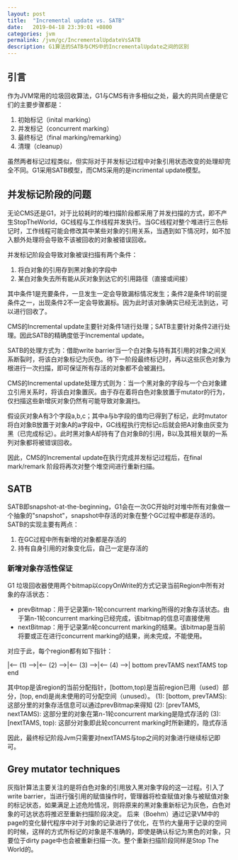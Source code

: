 ```yaml
---
layout: post
title:  "Incremental update vs. SATB"
date:   2019-04-18 23:39:01 +0800
categories: jvm
permalink: /jvm/gc/IncrementalUpdateVsSATB
description: G1算法的SATB与CMS中的IncrementalUpdate之间的区别
---
```


## 引言
作为JVM常用的垃圾回收算法，G1与CMS有许多相似之处，最大的共同点便是它们的主要步骤都是：

1. 初始标记（inital marking）
2. 并发标记（concurrent marking）
3. 最终标记（final marking/remarking）
4. 清理（cleanup）

虽然两者标记过程类似，但实际对于并发标记过程中对象引用状态改变的处理却完全不同。G1采用SATB模型，而CMS采用的是incrimental update模型。

## 并发标记阶段的问题
无论CMS还是G1，对于比较耗时的堆扫描阶段都采用了并发扫描的方式，即不产生StopTheWorld，GC线程与工作线程并发执行。当GC线程对整个堆进行三色标记时，工作线程可能会修改其中某些对象的引用关系，当遇到如下情况时，如不加入额外处理将会导致不该被回收的对象被错误回收。

并发标记阶段会导致对象被误扫描有两个条件：
1. 将白对象的引用存到黑对象的字段中
2. 某白对象失去所有能从灰对象到达它的引用路径（直接或间接）

其中条件1是充要条件，一旦发生一定会导致漏标情况发生；条件2是条件1的前提条件之一，出现条件2不一定会导致漏标。因为此时该对象确实已经无法到达，可以进行回收了。

CMS的Incremental update主要针对条件1进行处理；SATB主要针对条件2进行处理。因此SATB的精确度低于Incremental update。

SATB的处理方式为：借助write barrier当一个白对象与持有其引用的对象之间关系断裂时，将该白对象标记为灰色。待下一阶段最终标记时，再以这些灰色对象为根进行一次扫描，即可保证所有存活的对象都不会被漏扫。

CMS的Incremental update处理方式则为：当一个黑对象的字段与一个白对象建立引用关系时，将该白对象置灰。由于存在着将白色对象放置于mutator的行为，仅扫描这些新增灰对象仍然有可能导致对象漏扫。

假设灰对象A有3个字段a,b,c；其中a与b字段的值均已得到了标记，此时mutator将白对象B放置于对象A的a字段中，GC线程执行完标记c后就会把A对象由灰变为黑（已完成标记）。此时黑对象A却持有了白对象B的引用，B以及其相关联的一系列对象都将被错误回收。

因此，CMS的Incremental update在执行完成并发标记过程后，在final mark/remark 阶段将再次对整个堆空间进行重新扫描。

## SATB

SATB即snapshot-at-the-beginning，G1会在一次GC开始时对堆中所有对象做一个抽象的"snapshot"，snapshot中存活的对象在整个GC过程中都是存活的。SATB的实现主要有两点：

1. 在GC过程中所有新增的对象都是存活的
2. 持有自身引用的对象变化后，自己一定是存活的

### 新增对象存活性保证
G1 垃圾回收器使用两个bitmap以copyOnWrite的方式记录当前Region中所有对象的存活状态：

* prevBitmap：用于记录第n-1轮concurrent marking所得的对象存活状态。由于第n-1轮concurrent marking已经完成，该bitmap的信息可直接使用
* nextBitmap：用于记录第n轮concurrent marking的结果。该bitmap是当前将要或正在进行concurrent marking的结果，尚未完成，不能使用。

对应于此，每个region都有如下指针：

|<-- (1) -->|<-- (2) -->|<-- (3) -->|<-- (4) -->|
bottom    prevTAMS    nextTAMS     top         end

其中top是该region的当前分配指针，[bottom,top)是当前region已用（used）部分，[top, end)是尚未使用的可分配空间（unused）。 
(1): [bottom, prevTAMS): 这部分里的对象存活信息可以通过prevBitmap来得知 
(2): [prevTAMS, nextTAMS): 这部分里的对象在第n-1轮concurrent marking是隐式存活的 
(3): [nextTAMS, top): 这部分对象即此轮concurrent marking时所新建的，隐式存活

因此，最终标记阶段Jvm只需要对nextTAMS与top之间的对象进行继续标记即可。

## Grey mutator techniques
灰指针算法主要关注的是将白色对象的引用放入黑对象字段的这一过程。引入了write barrier，当进行强引用的赋值操作时，管理器将检查赋值对象与被赋值对象的标记状态，如果满足上述危险情况，则将原来的黑对象重新标记为灰色，白色对象的可达状态将推迟至重新扫描阶段决定。
后来（Boehm）通过记录VM中的page的变化替代程序中对于对象的记录进行了优化，在节约大量用于记录的空间的时候，这样的方式所标记的对象是不准确的，即使是确认标记为黑色的对象，只要位于dirty page中也会被重新扫描一次。整个重新扫描阶段同样是Stop The World的。